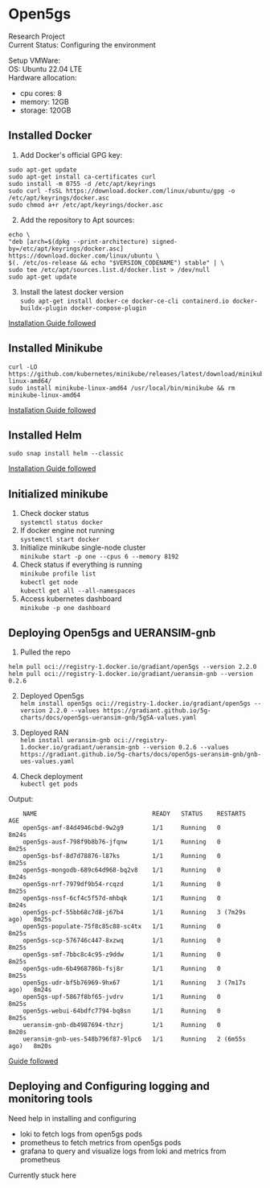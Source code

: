 # Open5gs
Research Project  
Current Status: Configuring the environment  
  
Setup VMWare:  
OS: Ubuntu 22.04 LTE  
Hardware allocation:  
- cpu cores: 8  
- memory: 12GB  
- storage: 120GB  

## Installed Docker
1. Add Docker's official GPG key:  
```
sudo apt-get update  
sudo apt-get install ca-certificates curl  
sudo install -m 0755 -d /etc/apt/keyrings  
sudo curl -fsSL https://download.docker.com/linux/ubuntu/gpg -o /etc/apt/keyrings/docker.asc  
sudo chmod a+r /etc/apt/keyrings/docker.asc  
```
2. Add the repository to Apt sources:  
```
echo \  
"deb [arch=$(dpkg --print-architecture) signed-by=/etc/apt/keyrings/docker.asc] https://download.docker.com/linux/ubuntu \  
$(. /etc/os-release && echo "$VERSION_CODENAME") stable" | \  
sudo tee /etc/apt/sources.list.d/docker.list > /dev/null  
sudo apt-get update  
```  
3. Install the latest docker version  
`sudo apt-get install docker-ce docker-ce-cli containerd.io docker-buildx-plugin docker-compose-plugin`  

[Installation Guide followed](https://docs.docker.com/engine/install/ubuntu/)  
      
## Installed Minikube
```
curl -LO https://github.com/kubernetes/minikube/releases/latest/download/minikube-linux-amd64/
sudo install minikube-linux-amd64 /usr/local/bin/minikube && rm minikube-linux-amd64
```

[Installation Guide followed](https://minikube.sigs.k8s.io/docs/start/?arch=%2Flinux%2Fx86-64%2Fstable%2Fbinary+download)

## Installed Helm
`sudo snap install helm --classic`  

[Installation Guide followed](https://helm.sh/docs/intro/install/)

## Initialized minikube
1. Check docker status  
`systemctl status docker`  
2. If docker engine not running  
`systemctl start docker`  
3. Initialize minikube single-node cluster  
`minikube start -p one --cpus 6 --memory 8192`  
4. Check status if everything is running  
`minikube profile list`  
`kubectl get node`  
`kubectl get all --all-namespaces`  
5. Access kubernetes dashboard  
`minikube -p one dashboard`

## Deploying Open5gs and UERANSIM-gnb
1. Pulled the repo
```
helm pull oci://registry-1.docker.io/gradiant/open5gs --version 2.2.0
helm pull oci://registry-1.docker.io/gradiant/ueransim-gnb --version 0.2.6
```
2. Deployed Open5gs  
`helm install open5gs oci://registry-1.docker.io/gradiant/open5gs --version 2.2.0 --values https://gradiant.github.io/5g-charts/docs/open5gs-ueransim-gnb/5gSA-values.yaml`

3. Deployed RAN  
`helm install ueransim-gnb oci://registry-1.docker.io/gradiant/ueransim-gnb --version 0.2.6 --values https://gradiant.github.io/5g-charts/docs/open5gs-ueransim-gnb/gnb-ues-values.yaml`

4. Check deployment  
`kubectl get pods`  

Output:
```
    NAME                                READY   STATUS    RESTARTS        AGE
    open5gs-amf-84d4946cbd-9w2g9        1/1     Running   0               8m24s
    open5gs-ausf-798f9b8b76-jfqnw       1/1     Running   0               8m25s
    open5gs-bsf-8d7d78876-l87ks         1/1     Running   0               8m25s
    open5gs-mongodb-689c64d968-bq2v8    1/1     Running   0               8m24s
    open5gs-nrf-7979df9b54-rcqzd        1/1     Running   0               8m25s
    open5gs-nssf-6cf4c5f57d-mhbqk       1/1     Running   0               8m24s
    open5gs-pcf-55bb68c7d8-j67b4        1/1     Running   3 (7m29s ago)   8m25s
    open5gs-populate-75f8c85c88-sc4tx   1/1     Running   0               8m25s
    open5gs-scp-576746c447-8xzwq        1/1     Running   0               8m25s
    open5gs-smf-7bbc8c4c95-z9ddw        1/1     Running   0               8m25s
    open5gs-udm-6b4968786b-fsj8r        1/1     Running   0               8m25s
    open5gs-udr-bf5b76969-9hx67         1/1     Running   3 (7m17s ago)   8m24s
    open5gs-upf-5867f8bf65-jvdrv        1/1     Running   0               8m25s
    open5gs-webui-64bdfc7794-bq8sn      1/1     Running   0               8m25s
    ueransim-gnb-db4987694-thzrj        1/1     Running   0               8m20s
    ueransim-gnb-ues-548b796f87-9lpc6   1/1     Running   2 (6m55s ago)   8m20s
```

[Guide followed](https://gradiant.github.io/5g-charts/open5gs-ueransim-gnb.html)

## Deploying and Configuring logging and monitoring tools
Need help in installing and configuring  
- loki to fetch logs from open5gs pods
- prometheus to fetch metrics from open5gs pods
- grafana to query and visualize logs from loki and metrics from prometheus

Currently stuck here